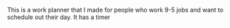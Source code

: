 This is a work planner that I made for people who work 9-5 jobs and want to schedule out their day. It has a timer